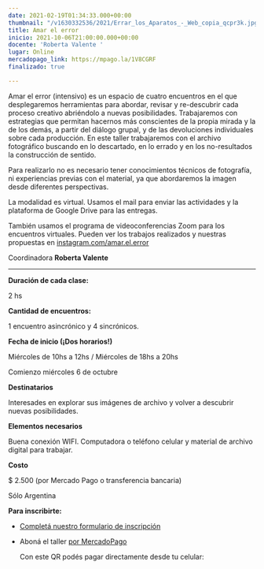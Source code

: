```yaml
---
date: 2021-02-19T01:34:33.000+00:00
thumbnail: "/v1630332536/2021/Errar_los_Aparatos_-_Web_copia_qcpr3k.jpg"
title: Amar el error
inicio: 2021-10-06T21:00:00.000+00:00
docente: 'Roberta Valente '
lugar: Online
mercadopago_link: https://mpago.la/1V8CGRF
finalizado: true

---
```

Amar el error (intensivo) es un espacio de cuatro encuentros en el que desplegaremos herramientas para abordar, revisar y re-descubrir cada proceso creativo abriéndolo a nuevas posibilidades. Trabajaremos con estrategias que permitan hacernos más conscientes de la propia mirada y la de los demás, a partir del diálogo grupal, y de las devoluciones individuales sobre cada producción. En este taller trabajaremos con el archivo fotográfico buscando en lo descartado, en lo errado y en los no-resultados la construcción de sentido.

Para realizarlo no es necesario tener conocimientos técnicos de fotografía, ni experiencias previas con el material, ya que abordaremos la imagen desde diferentes perspectivas.

La modalidad es virtual. Usamos el mail para enviar las actividades y la plataforma de Google Drive para las entregas.

También usamos el programa de videoconferencias Zoom para los encuentros virtuales. Pueden ver los trabajos realizados y nuestras propuestas en [instagram.com/amar.el.error](http://instagram.com/amar.el.error.)

Coordinadora **Roberta Valente**

***

**Duración de cada clase:**

2 hs

**Cantidad de encuentros:**

1 encuentro asincrónico y 4 sincrónicos.

**Fecha de inicio (¡Dos horarios!)**

Miércoles de 10hs a 12hs / Miércoles de 18hs a 20hs

Comienzo miércoles 6 de octubre

**Destinatarios**

Interesades en explorar sus imágenes de archivo y volver a descubrir nuevas posibilidades.

**Elementos necesarios**

Buena conexión WIFI. Computadora o teléfono celular y material de archivo digital para trabajar.

**Costo**

$ 2.500 (por Mercado Pago o transferencia bancaria)

Sólo Argentina

**Para inscribirte:**

* [Completá nuestro formulario de inscripción](https://docs.google.com/forms/d/12-OE3ojsgp-AU5I3_i43ctxlPg9RZ2f7m3yfo9GhvGE/edit)
* Aboná el taller [por MercadoPago](https://mpago.la/1V8CGRF)

  Con este QR podés pagar directamente desde tu celular: